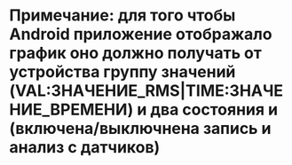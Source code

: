 # Примечание: для того чтобы Android приложение отображало график оно должно получать от устройства группу значений (VAL:ЗНАЧЕНИЕ_RMS|TIME:ЗНАЧЕНИЕ_ВРЕМЕНИ) и два состояния <ON> и <OFF> (включена/выключнена запись и анализ с датчиков)
